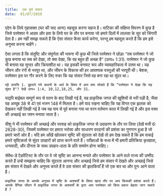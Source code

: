 ```yaml
---
title:  एक पूर्ण संसार
date:  01/07/2019
---
```


एदेन के लिये गृहासक्त (घर की याद आना) महसूस करना सहज है। वाटिका की संक्षिप्त विवरण में कुछ है जिसे परमेश्वर ने आदम और हवा के लिये घर के तौर पर बनाया जो हमारे दिलों में लालसा के सुर को चिंगारी देता है। हम नहीं समझ सकते हैं कि ऐसा संसार कैसा कार्य करेगा, परन्तु हम महसूस करते हैं कि हम इसे अनुभव करना चाहेंगे।

ऐसा लगता है कि संतुष्टि और संपूर्णता की भावना भी कुछ थी जिसे परमेश्वर ने छोड़ाः “तब परमेश्वर ने जो कुछ बनाया था सब को देखा, तो क्या देखा, कि वह बहुत ही अच्छा है” (उत्प० 1:31). परमेश्वर ने जो कुछ भी बनाया वह सुन्दर और क्रियाशील था। यह इसकी बनावट रूप और व्यावहारिकता में उत्तम था। यह जीवन और रंगों से भरपूर था, और जीवन के विकास की हर आवश्यक वस्तुओं की भरपूरी थी। बेशक, परमेश्वर इस पर गौर करने के लिए रुका कि यह संसार जिसे वह बना रहा था सुंदर था।

`पढ़ें उत्पत्ति 1. दुहराये गये कथनों के अर्थ के विषय में आप क्या सोचते हैं कि “परमेश्वर ने देखा कि यह सुंदर है"? देखें उत्प० 1:4, 10,12,18,25, और 31.`

यद्यपि बाईबल सम्पूर्ण रूप से पतन के बाद लिखी गई है, यह प्राकृतिक जगत की खुशियों से भरी पड़ी है, जैसा यह अय्यूब 38 से 41 एवं भजन 148 में मिलता है। हमें याद रखना चाहिए कि यह विगत एक झलक को देखकर नहीं लिखी गई है जब यह पाप से पूर्व बनाया गया था वरन वर्तमान काल में लिखी गई है और इस वक्त की अच्छाई का जश्न मनाया जाता है।

यीशु ने भी परमेश्वर की अच्छाई और परवाह को प्राकृतिक जगत से उदाहरण के तौर पर लिया (देखें मत्ती 6: 2628-30), जिसमें परमेश्वर पर हमारा भरोसा और साधारण वरदानों की प्रशंसा का गुणगान हुआ है जो हमारे चारों ओर हैं। यदि हम आँखें खोलकर सृष्टि की सुंदरता को देखें तो हम देख सकते हैं कि हम वाकई हमारे सृष्टिकर्ता से सुंदर उपहारों को प्राप्त करने वाले हैं। परीक्षाओं के मध्य में भी हमारी प्रतिक्रिया कृतज्ञता, धन्यवादी, और दीनता के साथ उपहार-दाता के प्रति समर्पण होना चाहिए।

सेवेंथ-डे ऐडवेंटिस्ट के तौर पर वे जो सृष्टि का आनन्द मनाते और परमेश्वर के आने वाले राज्य की उम्मीद करते हैं उन्हें समझना चाहिए कि सुंदरता आनन्द और अच्छाई जिसे हम संसार में देखते और अच्छाई जिसे हम संसार में देखते और अनुभव करते हैं वे उस संसार की झलकियाँ हैं जो एक बार था और पुनः आने वाला है।

`प्राकृतिक जगत के आपके अनुभव में सृष्टि के आश्चर्यों के विषय खास तौर पर आप किसकी प्रशंसा करते हैं। आपके दैनिक जीवन में प्राकृतिक जगत के आश्चर्यों के द्वारा आप परमेश्वर को किस प्रकार बेहतर जान सकते हैं ?`